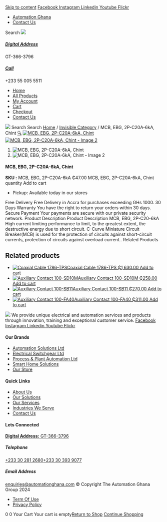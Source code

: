 [Skip to content](https://store.automationghana.com/product/mcb-ebg-2p-c20a-6ka-chint/#content)
[ Facebook ](https://www.facebook.com/automationgh/) [ Instagram ](https://www.instagram.com/automationgh/) [ Linkedin ](https://www.linkedin.com/company/the-automation-ghana-limited/) [ Youtube ](https://www.youtube.com/channel/UCurrRDUSm5oIW39VXjn1u0w) [ Flickr ](https://www.flickr.com/photos/181794037@N07/)
  * [ Automation Ghana ](https://automationghana.com)
  * [ Contact Us ](https://store.automationghana.com/contact/)


Search
[ ![](https://store.automationghana.com/wp-content/uploads/2024/04/Website-TAGG-Logo-BLUE.png) ](https://store.automationghana.com/)
[ ](https://maps.app.goo.gl/m4xeaagWCNbLk4jM6)
#####  [ Digital Address ](https://maps.app.goo.gl/m4xeaagWCNbLk4jM6)
GT-366-3796 
[ ](tel:+233550055511)
#####  [ Call ](tel:+233550055511)
+233 55 005 5511 
  * [Home](https://store.automationghana.com/)
  * [All Products](https://store.automationghana.com/shop/)
  * [My Account](https://store.automationghana.com/my-account/)
  * [Cart](https://store.automationghana.com/cart/)
  * [Checkout](https://store.automationghana.com/checkout/)
  * [Contact Us](https://store.automationghana.com/contact/)


[![](https://store.automationghana.com/wp-content/uploads/2024/04/AutomationGhana_logo_white.png)](https://store.automationghana.com)
Search
Search
[Home](https://store.automationghana.com) / [Invisible Category](https://store.automationghana.com/product-category/invisible-category/) / MCB, EBG, 2P-C20A-6kA, Chint
[🔍](https://store.automationghana.com/product/mcb-ebg-2p-c20a-6ka-chint/)
[![MCB, EBG, 2P-C20A-6kA, Chint](https://store.automationghana.com/wp-content/uploads/2024/05/download-1.jpg)](https://store.automationghana.com/wp-content/uploads/2024/05/download-1.jpg)
[![MCB, EBG, 2P-C20A-6kA, Chint - Image 2](https://store.automationghana.com/wp-content/uploads/2024/05/download-1.jpg)](https://store.automationghana.com/wp-content/uploads/2024/05/download-1.jpg)
  1. ![MCB, EBG, 2P-C20A-6kA, Chint](https://store.automationghana.com/wp-content/uploads/2024/05/download-1-100x100.jpg)
  2. ![MCB, EBG, 2P-C20A-6kA, Chint - Image 2](https://store.automationghana.com/wp-content/uploads/2024/05/download-1-100x100.jpg)


####  MCB, EBG, 2P-C20A-6kA, Chint 
**SKU :** MCB, EBG, 2P-C20A-6kA 
₵47.00
MCB, EBG, 2P-C20A-6kA, Chint quantity
Add to cart
  * Pickup: Available today in our stores


Free Delivery 
Free Delivery in Accra for purchases exceeding GHs 1000. 
30 Days Warranty 
You have the right to return your orders within 30 days. 
Secure Payment 
Your payments are secure with our private security network. 
Product Description
Product Description
MCB, EBG, 2P-C20-6kA High current limiting performance to limit, to the greatest extent, the destructive energy due to short circuit. C-Curve Miniature Circuit Breaker(MCB) is used for the protection of circuits against short-circuit currents, protection of circuits against overload current..
Related Products 
## Related products
  * [![Coaxial Cable 1786-TPS](https://store.automationghana.com/wp-content/uploads/2020/12/1786-TPS-300x300.jpg)Coaxial Cable 1786-TPS ₵1,630.00 ](https://store.automationghana.com/product/coaxial-cable-1786-tps/)
[Add to cart](https://store.automationghana.com/product/mcb-ebg-2p-c20a-6ka-chint/?add-to-cart=2983)
  * [![Auxiliary Contact 100-SD10M](https://store.automationghana.com/wp-content/uploads/2020/12/100-SD10M-300x300.jpg)Auxiliary Contact 100-SD10M ₵258.00 ](https://store.automationghana.com/product/auxiliary-contact-100-sd10m/)
[Add to cart](https://store.automationghana.com/product/mcb-ebg-2p-c20a-6ka-chint/?add-to-cart=2959)
  * [![Auxiliary Contact 100-SB11](https://store.automationghana.com/wp-content/uploads/2020/11/Allen-Bradley-100S-300x300.jpg)Auxiliary Contact 100-SB11 ₵270.00 ](https://store.automationghana.com/product/auxiliary-contact-100-sb11/)
[Add to cart](https://store.automationghana.com/product/mcb-ebg-2p-c20a-6ka-chint/?add-to-cart=2954)
  * [![Auxiliary Contact 100-FA40](https://store.automationghana.com/wp-content/uploads/2020/11/100-FA40.jpg)Auxiliary Contact 100-FA40 ₵311.00 ](https://store.automationghana.com/product/auxiliary-contact-100-fa40-rockwell/)
[Add to cart](https://store.automationghana.com/product/mcb-ebg-2p-c20a-6ka-chint/?add-to-cart=2939)


![](https://store.automationghana.com/wp-content/uploads/2024/04/AutomationGhana_logo_white.png)
We provide unique electrical and automation services and products through innovation, training and exceptional customer service.
[ Facebook ](https://www.facebook.com/automationgh/) [ Instagram ](https://www.instagram.com/automationgh/) [ Linkedin ](https://www.linkedin.com/company/the-automation-ghana-limited/) [ Youtube ](https://www.youtube.com/channel/UCurrRDUSm5oIW39VXjn1u0w) [ Flickr ](https://www.flickr.com/photos/181794037@N07/)
#### Our Brands
  * [ Automation Solutions Ltd ](https://store.automationghana.com/product/mcb-ebg-2p-c20a-6ka-chint/)
  * [ Electrical Switchgear Ltd ](https://store.automationghana.com/product/mcb-ebg-2p-c20a-6ka-chint/)
  * [ Process & Plant Automation Ltd ](https://store.automationghana.com/product/mcb-ebg-2p-c20a-6ka-chint/)
  * [ Smart Home Solutions ](https://store.automationghana.com/product/mcb-ebg-2p-c20a-6ka-chint/)
  * [ Our Store ](https://store.automationghana.com/product/mcb-ebg-2p-c20a-6ka-chint/)


#### Quick Links
  * [ About Us ](https://store.automationghana.com/product/mcb-ebg-2p-c20a-6ka-chint/)
  * [ Our Solutions ](https://store.automationghana.com/product/mcb-ebg-2p-c20a-6ka-chint/)
  * [ Our Services ](https://store.automationghana.com/product/mcb-ebg-2p-c20a-6ka-chint/)
  * [ Industries We Serve ](https://store.automationghana.com/product/mcb-ebg-2p-c20a-6ka-chint/)
  * [ Contact Us ](https://store.automationghana.com/product/mcb-ebg-2p-c20a-6ka-chint/)


#### Lets Connected
[**Digital Address:** GT-366-3796](https://maps.app.goo.gl/m4xeaagWCNbLk4jM6)
#####  Telephone 
[ +233 30 281 2680](tel:+233302812680)[+233 30 393 9077](https://store.automationghana.com/product/mcb-ebg-2p-c20a-6ka-chint/+233303939077)
#####  Email Address 
enquiries@automationghana.com 
© Copyright The Automation Ghana Group 2024
  * [ Term Of Use ](https://store.automationghana.com/product/mcb-ebg-2p-c20a-6ka-chint/)
  * [ Privacy Policy ](https://store.automationghana.com/product/mcb-ebg-2p-c20a-6ka-chint/)


0
0
Your Cart
Your cart is empty[Return to Shop](https://store.automationghana.com/shop/)
[Continue Shopping](https://store.automationghana.com/product/mcb-ebg-2p-c20a-6ka-chint/)
